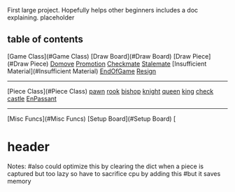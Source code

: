 First large project. Hopefully helps other beginners includes a doc explaining. 
placeholder
## table of contents
[Game Class](#Game Class)
    [Draw Board](#Draw Board)
    [Draw Piece](#Draw Piece)
    [Domove](#Domove)
    [Promotion](#Promotion)
    [Checkmate](#Checkmate)
    [Stalemate](#Stalemate)
    [Insufficient Material](#Insufficient Material)
    [EndOfGame](#EndOfGame)
    [Resign](#Resign)
***
[Piece Class](#Piece Class)
    [pawn](#pawn)
    [rook](#rook)
    [bishop](#bishop)
    [knight](#night)
    [queen](#queen)
    [king](#king)
    [check](#check)
    [castle](#castle)
    [EnPassant](#EnPassant)
***
[Misc Funcs](#Misc Funcs)
   [Setup Board](#Setup Board)
   [



# header
Notes:        #also could optimize this by clearing the dict when a piece is captured but too lazy so have to sacrifice cpu by adding this
        #but it saves memory
